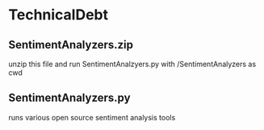# TechnicalDebt

## SentimentAnalyzers.zip
unzip this file and run SentimentAnalzyers.py with /SentimentAnalyzers as cwd

## SentimentAnalyzers.py
runs various open source sentiment analysis tools
